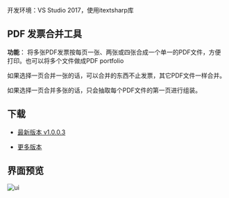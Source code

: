 开发环境：VS Studio 2017，使用itextsharp库
## PDF 发票合并工具

**功能**：
将多张PDF发票按每页一张、两张或四张合成一个单一的PDF文件，方便打印。也可以将多个文件做成PDF portfolio


如果选择一页合并一张的话，可以合并的东西不止发票，其它PDF文件一样合并。

如果选择一页合并多张的话，只会抽取每个PDF文件的第一页进行组装。


## 下载
- [最新版本 v1.0.0.3](https://github.com/liujunwei4321/PdfInvoiceMerge/releases/download/V1.0.0.3/PdfInvoiceMerge-master-v1.0.0.3.7z)

- [更多版本](https://github.com/liujunwei4321/PdfInvoiceMerge/releases/)

## 界面预览
![ui](https://user-images.githubusercontent.com/1094462/50446646-0c9b0e00-0951-11e9-89d4-b8306d27ac07.png)
